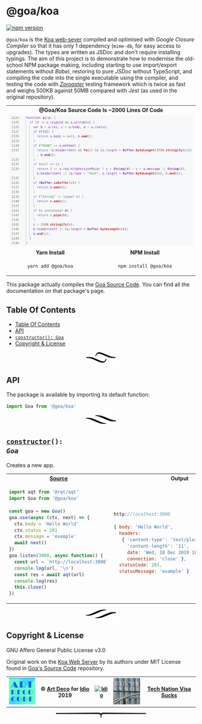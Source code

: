 # @goa/koa

[![npm version](https://badge.fury.io/js/%40goa%2Fkoa.svg)](https://www.npmjs.com/package/@goa/koa)

`@goa/koa` is the [Koa web-sever](https://koajs.com) compiled and optimised with _Google Closure Compiler_ so that it has only 1 dependency (`mime-db`, for easy access to upgrades). The types are written as JSDoc and don't require installing typings. The aim of this project is to demonstrate how to modernise the old-school NPM package making, including starting to use import/export statements without _Babel_, restoring to pure _JSDoc_ without TypeScript, and compiling the code into the single executable using the compiler, and testing the code with [_Zoroaster_](https://contexttesting.com) testing framework which is twice as fast and weighs 500KB against 50MB compared with _Jest_ (as used in the original repository).

<table>
<tr><th colspan="2">@Goa/Koa Source Code Is ~2000 Lines Of Code</th></tr>
<tr><td colspan="2">
<img src="doc/ic.png" alt="@Goa/Koa Compiled Source Code.">
</td></tr>
<tr>
 <td align="center">
  <strong>Yarn Install</strong>
 </td>
 <td align="center">
  <strong>NPM Install</strong>
 </td>
</tr>
<tr>
 <td align="center">

```sh
yarn add @goa/koa
```
 </td>
 <td align="center">

```sh
npm install @goa/koa
```
 </td>
</tr>
</table>

This package actually compiles the [Goa Source Code](https://github.com/idiocc/goa). You can find all the documentation on that package's page.

## Table Of Contents

- [Table Of Contents](#table-of-contents)
- [API](#api)
- [`constructor(): Goa`](#constructor-goa)
- [Copyright & License](#copyright--license)

<p align="center"><a href="#table-of-contents">
  <img src="/.documentary/section-breaks/0.svg?sanitize=true">
</a></p>

## API

The package is available by importing its default function:

```js
import Goa from '@goa/koa'
```

<p align="center"><a href="#table-of-contents">
  <img src="/.documentary/section-breaks/1.svg?sanitize=true">
</a></p>

## <code><ins>constructor</ins>(): <i>Goa</i></code>

Creates a new app.

<table>
<tr><th><a href="example/index.js">Source</a></th><th>Output</th></tr>
<tr><td>

```js
import aqt from '@rqt/aqt'
import Goa from '@goa/koa'

const goa = new Goa()
goa.use(async (ctx, next) => {
  ctx.body = 'Hello World'
  ctx.status = 201
  ctx.message = 'example'
  await next()
})
goa.listen(3000, async function() {
  const url = `http://localhost:3000`
  console.log(url, '\n')
  const res = await aqt(url)
  console.log(res)
  this.close()
})
```
</td>
<td>

```js
http://localhost:3000 

{ body: 'Hello World',
  headers: 
   { 'content-type': 'text/plain; charset=utf-8',
     'content-length': '11',
     date: 'Wed, 18 Dec 2019 18:33:03 GMT',
     connection: 'close' },
  statusCode: 201,
  statusMessage: 'example' }
```
</td></tr>
</table>

<p align="center"><a href="#table-of-contents">
  <img src="/.documentary/section-breaks/2.svg?sanitize=true">
</a></p>

## Copyright & License

GNU Affero General Public License v3.0

Original work on the [Koa Web Server](https://github.com/koajs/koa) by its authors under MIT License found in [Goa's Source Code](https://github.com/idiocc/goa) repository.

<table>
  <tr>
    <th>
      <a href="https://artd.eco">
        <img width="100" src="https://raw.githubusercontent.com/wrote/wrote/master/images/artdeco.png"
          alt="Art Deco">
      </a>
    </th>
    <th>© <a href="https://artd.eco">Art Deco</a> for <a href="https://idio.cc">Idio</a> 2019</th>
    <th>
      <a href="https://idio.cc">
        <img src="https://avatars3.githubusercontent.com/u/40834161?s=100" width="100" alt="Idio">
      </a>
    </th>
    <th>
      <a href="https://www.technation.sucks" title="Tech Nation Visa">
        <img width="100" src="https://raw.githubusercontent.com/idiocc/cookies/master/wiki/arch4.jpg"
          alt="Tech Nation Visa">
      </a>
    </th>
    <th><a href="https://www.technation.sucks">Tech Nation Visa Sucks</a></th>
  </tr>
</table>

<p align="center"><a href="#table-of-contents">
  <img src="/.documentary/section-breaks/-1.svg?sanitize=true">
</a></p>
